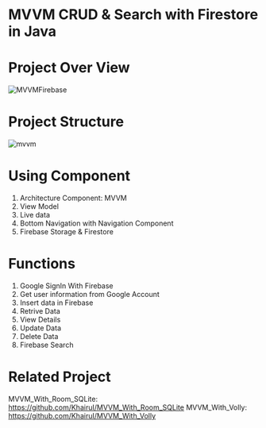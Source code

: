 # MVVM CRUD & Search with Firestore in Java
# Project Over View
![MVVMFirebase](https://user-images.githubusercontent.com/48696824/89740711-f5b91900-daac-11ea-92e5-ee6d841062fa.jpg)

# Project Structure
![mvvm](https://user-images.githubusercontent.com/48696824/89740928-16826e00-daaf-11ea-88f9-62e505a077f5.PNG)

# Using Component 
01. Architecture Component: MVVM
02. View Model
03. Live data
04. Bottom Navigation with Navigation Component
05. Firebase Storage & Firestore

# Functions
01. Google SignIn With Firebase
02. Get user information from Google Account
03. Insert data in Firebase
04. Retrive Data
05. View Details
06. Update Data
07. Delete Data
08. Firebase Search

# Related Project
MVVM_With_Room_SQLite: https://github.com/KhairuI/MVVM_With_Room_SQLite
MVVM_With_Volly: https://github.com/KhairuI/MVVM_With_Volly
